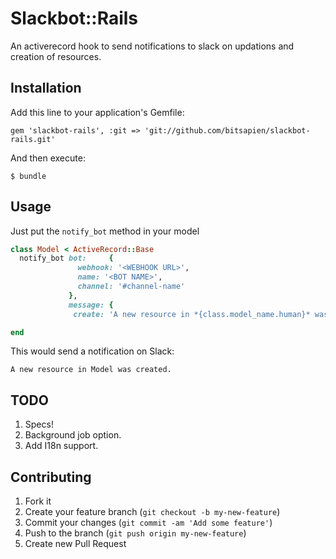 # Slackbot::Rails

An activerecord hook to send notifications to slack on updations and creation of resources.

## Installation

Add this line to your application's Gemfile:

    gem 'slackbot-rails', :git => 'git://github.com/bitsapien/slackbot-rails.git'

And then execute:

    $ bundle

## Usage

Just put the `notify_bot` method in your model

```ruby
class Model < ActiveRecord::Base
  notify_bot bot:     {
               webhook: '<WEBHOOK URL>',
               name: '<BOT NAME>',
               channel: '#channel-name'
             }, 
             message: {
              create: 'A new resource in *{class.model_name.human}* was created. '}

end
```

This would send a notification on Slack:

```
A new resource in Model was created.
```


## TODO

1. Specs!
2. Background job option.
3. Add I18n support.


## Contributing

1. Fork it
2. Create your feature branch (`git checkout -b my-new-feature`)
3. Commit your changes (`git commit -am 'Add some feature'`)
4. Push to the branch (`git push origin my-new-feature`)
5. Create new Pull Request
